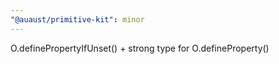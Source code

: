 ```yaml
---
"@auaust/primitive-kit": minor
---
```


O.definePropertyIfUnset() + strong type for O.defineProperty()
